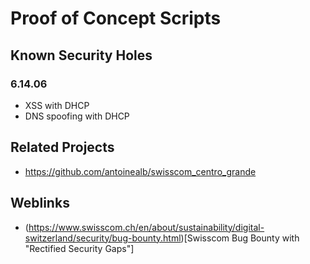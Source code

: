 # Proof of Concept Scripts

## Known Security Holes
### 6.14.06
* XSS with DHCP
* DNS spoofing with DHCP


## Related Projects
* https://github.com/antoinealb/swisscom_centro_grande

## Weblinks
* (https://www.swisscom.ch/en/about/sustainability/digital-switzerland/security/bug-bounty.html)[Swisscom Bug Bounty with "Rectified Security Gaps"]